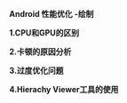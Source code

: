 **Android 性能优化 -绘制**

**1.CPU和GPU的区别**



**2.卡顿的原因分析**



**3.过度优化问题**



**4.Hierachy Viewer工具的使用**

